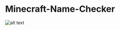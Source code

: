 # Minecraft-Name-Checker
![alt text]([http://url/to/img.png](https://i.ibb.co/Vqw4DQT/Capture-d-cran-2023-12-11-182631-removebg-preview.png)https://i.ibb.co/Vqw4DQT/Capture-d-cran-2023-12-11-182631-removebg-preview.png)
